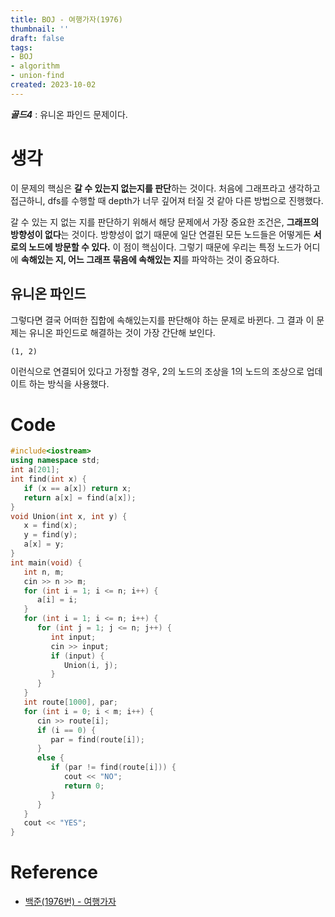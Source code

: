 ```yaml
---
title: BOJ - 여행가자(1976)
thumbnail: ''
draft: false
tags:
- BOJ
- algorithm
- union-find
created: 2023-10-02
---
```


***골드4*** : 유니온 파인드 문제이다.

# 생각

이 문제의 핵심은 **갈 수 있는지 없는지를 판단**하는 것이다. 처음에 그래프라고 생각하고 접근하니, dfs를 수행할 때 depth가 너무 깊어져 터질 것 같아 다른 방법으로 진행했다.

갈 수 있는 지 없는 지를 판단하기 위해서 해당 문제에서 가장 중요한 조건은, **그래프의 방향성이 없다**는 것이다. 방향성이 없기 때문에 일단 연결된 모든 노드들은 어떻게든 **서로의 노드에 방문할 수 있다.** 이 점이 핵심이다. 그렇기 때문에 우리는 특정 노드가 어디에 **속해있는 지, 어느 그래프 묶음에 속해있는 지**를 파악하는 것이 중요하다.

## 유니온 파인드

그렇다면 결국 어떠한 집합에 속해있는지를 판단해야 하는 문제로 바뀐다. 그 결과 이 문제는 유니온 파인드로 해결하는 것이 가장 간단해 보인다.

````
(1, 2)
````

이런식으로 연결되어 있다고 가정할 경우, 2의 노드의 조상을 1의 노드의 조상으로 업데이트 하는 방식을 사용했다.

# Code

````c++
#include<iostream>
using namespace std;
int a[201];
int find(int x) {
   if (x == a[x]) return x;
   return a[x] = find(a[x]);
}
void Union(int x, int y) {
   x = find(x);
   y = find(y);
   a[x] = y;
}
int main(void) {
   int n, m;
   cin >> n >> m;
   for (int i = 1; i <= n; i++) {
      a[i] = i;
   }
   for (int i = 1; i <= n; i++) {
      for (int j = 1; j <= n; j++) {
         int input;
         cin >> input;
         if (input) {
            Union(i, j);
         }
      }
   }
   int route[1000], par;
   for (int i = 0; i < m; i++) {
      cin >> route[i];
      if (i == 0) {
         par = find(route[i]);
      }
      else {
         if (par != find(route[i])) {
            cout << "NO";
            return 0;
         }
      }
   }
   cout << "YES";
}
````

# Reference

* [백준(1976번) - 여행가자](https://www.acmicpc.net/problem/1976)

